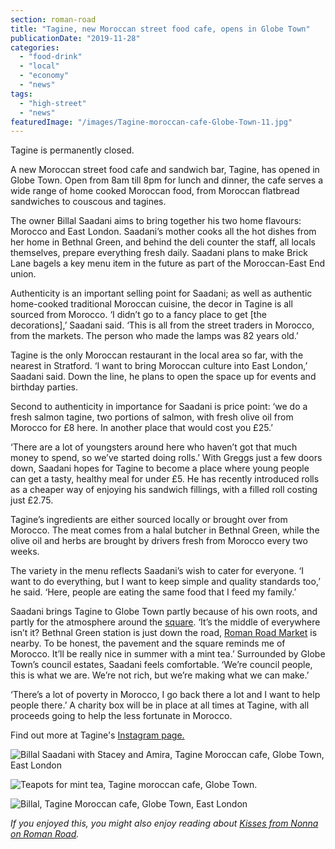 ```yaml
---
section: roman-road
title: "Tagine, new Moroccan street food cafe, opens in Globe Town"
publicationDate: "2019-11-28"
categories: 
  - "food-drink"
  - "local"
  - "economy"
  - "news"
tags: 
  - "high-street"
  - "news"
featuredImage: "/images/Tagine-moroccan-cafe-Globe-Town-11.jpg"
---
```


Tagine is permanently closed.

A new Moroccan street food cafe and sandwich bar, Tagine, has opened in Globe Town. Open from 8am till 8pm for lunch and dinner, the cafe serves a wide range of home cooked Moroccan food, from Moroccan flatbread sandwiches to couscous and tagines. 

The owner Billal Saadani aims to bring together his two home flavours: Morocco and East London. Saadani’s mother cooks all the hot dishes from her home in Bethnal Green, and behind the deli counter the staff, all locals themselves, prepare everything fresh daily. Saadani plans to make Brick Lane bagels a key menu item in the future as part of the Moroccan-East End union. 

Authenticity is an important selling point for Saadani; as well as authentic home-cooked traditional Moroccan cuisine, the decor in Tagine is all sourced from Morocco. ‘I didn’t go to a fancy place to get \[the decorations\],’ Saadani said. ‘This is all from the street traders in Morocco, from the markets. The person who made the lamps was 82 years old.’

Tagine is the only Moroccan restaurant in the local area so far, with the nearest in Stratford. ‘I want to bring Moroccan culture into East London,’ Saadani said. Down the line, he plans to open the space up for events and birthday parties.

Second to authenticity in importance for Saadani is price point: ‘we do a fresh salmon tagine, two portions of salmon, with fresh olive oil from Morocco for £8 here. In another place that would cost you £25.’

‘There are a lot of youngsters around here who haven’t got that much money to spend, so we’ve started doing rolls.’ With Greggs just a few doors down, Saadani hopes for Tagine to become a place where young people can get a tasty, healthy meal for under £5. He has recently introduced rolls as a cheaper way of enjoying his sandwich fillings, with a filled roll costing just £2.75.

Tagine’s ingredients are either sourced locally or brought over from Morocco. The meat comes from a halal butcher in Bethnal Green, while the olive oil and herbs are brought by drivers fresh from Morocco every two weeks. 

The variety in the menu reflects Saadani’s wish to cater for everyone. ‘I want to do everything, but I want to keep simple and quality standards too,’ he said. ‘Here, people are eating the same food that I feed my family.’ 

Saadani brings Tagine to Globe Town partly because of his own roots, and partly for the atmosphere around the [square](https://romanroadlondon.com/globe-town-market/). ‘It’s the middle of everywhere isn’t it? Bethnal Green station is just down the road, [Roman Road Market](https://romanroadlondon.com/market/) is nearby. To be honest, the pavement and the square reminds me of Morocco. It’ll be really nice in summer with a mint tea.’ Surrounded by Globe Town’s council estates, Saadani feels comfortable. ‘We’re council people, this is what we are. We’re not rich, but we’re making what we can make.’ 

‘There’s a lot of poverty in Morocco, I go back there a lot and I want to help people there.’ A charity box will be in place at all times at Tagine, with all proceeds going to help the less fortunate in Morocco.

Find out more at Tagine's [Instagram page.](https://www.instagram.com/tagine.e2/)

![Billal Saadani with Stacey and Amira, Tagine Moroccan cafe, Globe Town, East London](/images/Tagine-moroccan-cafe-Globe-Town-16-1024x683.jpg)

![Teapots for mint tea, Tagine moroccan cafe, Globe Town.](/images/Tagine-moroccan-cafe-Globe-Town-18-1024x683.jpg)

![Billal, Tagine Moroccan cafe, Globe Town, East London](/images/Tagine-moroccan-cafe-Globe-Town-15-1024x683.jpg)

_If you enjoyed this, you might also enjoy reading about [Kisses from Nonna on Roman Road](https://romanroadlondon.com/kisses-from-nonna-restaurant-opens-roman-road/)._
